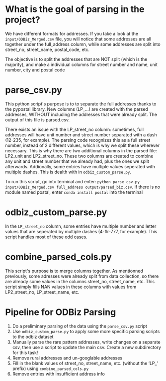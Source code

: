 # What is the goal of parsing in the project?
We have different formats for addresses. If you take a look at the `input/ODBiz_Merged.csv` file, you will notice that some addresses are all together under the full_address column, while some addresses are split into street_no, street_name, postal_code, etc. 

The objective is to split the addresses that are NOT split (which is the majority), and make a individual columns for street number and name, unit number, city and postal code

# parse_csv.py
This python script's purpose is to to separate the full addresses thanks to the pypostal library. New columns (LP_...) are created with the parsed addresses, WITHOUT including the addresses that were already split. The output of this file is parsed.csv. 

There exists an issue with the LP_street_no column: sometimes, full addresses will have unit number and street number separated with a dash (12-235, for example). The parsing code recognizes this as a full street number, instead of 2 different values, which is why we split these wherever necessary. This is why there are two additional columns in the parsed file: LP2_unit and LP2_street_no. These two columns are created to combine any unit and street number that we already had, plus the ones we split afterwards. Addionally, some entries have multiple values seperated with multiple dashes. This is dealth with in `odbiz_custom_parse.py`.

To run this script, go into terminal and enter: `python parse_csv.py input/ODBiz_Merged.csv full_address output/parsed_biz.csv`. If there is no module named postal, enter `conda install postal` into the terminal

# odbiz_custom_parse.py
In the `LP_street_no` column, some entries have multiple number and letter values that are seperated by multiple dashes (4-flr-777, for example). This script handles most of these odd cases.

# combine_parsed_cols.py
This script's purpose is to merge columns together. As mentionned previously, some adresses were already split from data collection, so there are already some values in the columns street_no, street_name, etc. This script simply fills NAN values in these columns with values from LP2_street_no, LP_street_name, etc. 

# Pipeline for ODBiz Parsing
1.	Do a preliminary parsing of the data using the `parse_csv.py` script
2.	Use `odbiz_custom_parse.py` to apply some more specific parsing scripts to the odbiz dataset
3.	Manually parse the rare pattern addresses, write changes on a separate csv, then use a script to update the main csv. Create a new subdirectory for this task!
4.	Remove rural addresses and un-googlable addresses
5.	Fill in the blank values of street_no, street_name, etc. (without the ‘LP_’ prefix) using `combine_parsed_cols.py`
6.	Remove entries with insufficient address info
